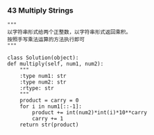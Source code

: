 ### 43		Multiply Strings

	"""
	以字符串形式给两个正整数，以字符串形式返回乘积。
	按照手写乘法运算的方法执行即可
	"""

	class Solution(object):
    def multiply(self, num1, num2):
        """
        :type num1: str
        :type num2: str
        :rtype: str
        """
        product = carry = 0
        for i in num1[::-1]:
        	product += int(num2)*int(i)*10**carry
        	carry += 1
        return str(product)
